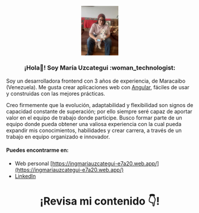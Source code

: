 <p align="center" width="300">
   <img align="center" width="100px" src="https://github.com/Marigabi94/Marigabi94/blob/main/assets/photo_2021-12-29_16-31-40.jpg" />
   <h3 align="center">¡Hola👋! Soy María Uzcategui :woman_technologist:</h3>
</p>



Soy un desarrolladora frontend con 3 años de experiencia, de Maracaibo (Venezuela). Me gusta crear aplicaciones web con [Angular](https://angular.io/), fáciles de usar y construidas con las mejores prácticas.

Creo firmemente que la evolución, adaptabilidad y flexibilidad son signos de capacidad constante de superación; por ello siempre seré capaz de aportar valor en el equipo de trabajo donde participe. Busco formar parte de un equipo donde pueda obtener una valiosa experiencia con la cual pueda expandir mis conocimientos, habilidades y crear carrera, a través de un trabajo en equipo organizado e innovador.


#### Puedes encontrarme en:
- Web personal [https://ingmariauzcategui-e7a20.web.app/](https://ingmariauzcategui-e7a20.web.app/)
- [LinkedIn](https://www.linkedin.com/in/IngMariaUzcategui)

<p aling="center" width="300">
   <h1 align="center">¡Revisa mi contenido 👇!</h1>
</p>
